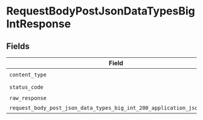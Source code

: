 # RequestBodyPostJsonDataTypesBigIntResponse


## Fields

| Field                                                                                                                                                          | Type                                                                                                                                                           | Required                                                                                                                                                       | Description                                                                                                                                                    |
| -------------------------------------------------------------------------------------------------------------------------------------------------------------- | -------------------------------------------------------------------------------------------------------------------------------------------------------------- | -------------------------------------------------------------------------------------------------------------------------------------------------------------- | -------------------------------------------------------------------------------------------------------------------------------------------------------------- |
| `content_type`                                                                                                                                                 | *String*                                                                                                                                                       | :heavy_check_mark:                                                                                                                                             | N/A                                                                                                                                                            |
| `status_code`                                                                                                                                                  | *Integer*                                                                                                                                                      | :heavy_check_mark:                                                                                                                                             | N/A                                                                                                                                                            |
| `raw_response`                                                                                                                                                 | [Faraday::Response](https://www.rubydoc.info/gems/faraday/Faraday/Response)                                                                                    | :heavy_minus_sign:                                                                                                                                             | N/A                                                                                                                                                            |
| `request_body_post_json_data_types_big_int_200_application_json_object`                                                                                        | [T.nilable(Operations::RequestBodyPostJSONDataTypesBigInt200ApplicationJSON)](../../models/operations/requestbodypostjsondatatypesbigint200applicationjson.md) | :heavy_minus_sign:                                                                                                                                             | OK                                                                                                                                                             |